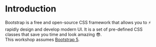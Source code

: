 # Introduction
Bootstrap is a free and open-source CSS framework that allows you to ⚡ rapidly design and develop modern UI. It is a set of pre-defined CSS classes that save you time and look amazing 😎.
<br/>
This workshop assumes [Bootstrap 5](https://getbootstrap.com/docs/5.0/getting-started/introduction/).